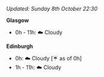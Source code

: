 *Updated: Sunday 8th October 22:30*

**Glasgow**

* 0h - 11h: :cloud: Cloudy

**Edinburgh**

* 0h: :cloud: Cloudy [:umbrella: as of 0h]
* 1h - 11h: :cloud: Cloudy
